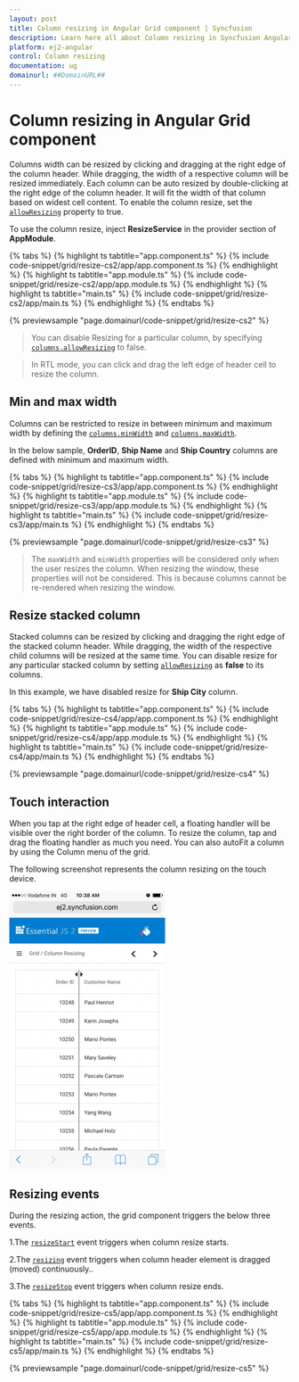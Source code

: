 ```yaml
---
layout: post
title: Column resizing in Angular Grid component | Syncfusion
description: Learn here all about Column resizing in Syncfusion Angular Grid component of Syncfusion Essential JS 2 and more.
platform: ej2-angular
control: Column resizing 
documentation: ug
domainurl: ##DomainURL##
---
```


# Column resizing in Angular Grid component

Columns width can be resized by clicking and dragging at the right edge of the column header. While dragging, the width of a respective column will be resized immediately. Each column can be auto resized by double-clicking at the right edge of the column header. It will fit the width of that column based on widest cell content. To enable the column resize, set the [`allowResizing`](https://ej2.syncfusion.com/angular/documentation/api/grid/#allowresizing) property to true.

To use the column resize, inject **ResizeService** in the provider section of **AppModule**.

{% tabs %}
{% highlight ts tabtitle="app.component.ts" %}
{% include code-snippet/grid/resize-cs2/app/app.component.ts %}
{% endhighlight %}
{% highlight ts tabtitle="app.module.ts" %}
{% include code-snippet/grid/resize-cs2/app/app.module.ts %}
{% endhighlight %}
{% highlight ts tabtitle="main.ts" %}
{% include code-snippet/grid/resize-cs2/app/main.ts %}
{% endhighlight %}
{% endtabs %}
  
{% previewsample "page.domainurl/code-snippet/grid/resize-cs2" %}

> You can disable Resizing for a particular column, by specifying [`columns.allowResizing`](https://ej2.syncfusion.com/angular/documentation/api/grid/columnDirective/#allowresizing) to false.

> In RTL mode, you can click and drag the left edge of header cell to resize the column.

## Min and max width

Columns can be restricted to resize in between minimum and maximum width by defining the [`columns.minWidth`](https://ej2.syncfusion.com/angular/documentation/api/grid/columnDirective/#minwidth) and [`columns.maxWidth`](https://ej2.syncfusion.com/angular/documentation/api/grid/columnDirective/#maxwidth).

In the below sample, **OrderID**, **Ship Name** and **Ship Country** columns are defined with minimum and maximum width.

{% tabs %}
{% highlight ts tabtitle="app.component.ts" %}
{% include code-snippet/grid/resize-cs3/app/app.component.ts %}
{% endhighlight %}
{% highlight ts tabtitle="app.module.ts" %}
{% include code-snippet/grid/resize-cs3/app/app.module.ts %}
{% endhighlight %}
{% highlight ts tabtitle="main.ts" %}
{% include code-snippet/grid/resize-cs3/app/main.ts %}
{% endhighlight %}
{% endtabs %}
  
{% previewsample "page.domainurl/code-snippet/grid/resize-cs3" %}

> The `maxWidth` and `minWidth` properties will be considered only when the user resizes the column. When resizing the window, these properties will not be considered. This is because columns cannot be re-rendered when resizing the window.

## Resize stacked column

Stacked columns can be resized by clicking and dragging the right edge of the stacked column header. While dragging, the width of the respective child columns will be resized at the same time. You can disable resize for any particular stacked column by setting [`allowResizing`](https://ej2.syncfusion.com/angular/documentation/api/grid/columnDirective/#allowresizing) as **false** to its columns.

In this example, we have disabled resize for **Ship City** column.

{% tabs %}
{% highlight ts tabtitle="app.component.ts" %}
{% include code-snippet/grid/resize-cs4/app/app.component.ts %}
{% endhighlight %}
{% highlight ts tabtitle="app.module.ts" %}
{% include code-snippet/grid/resize-cs4/app/app.module.ts %}
{% endhighlight %}
{% highlight ts tabtitle="main.ts" %}
{% include code-snippet/grid/resize-cs4/app/main.ts %}
{% endhighlight %}
{% endtabs %}
  
{% previewsample "page.domainurl/code-snippet/grid/resize-cs4" %}

## Touch interaction

When you tap at the right edge of header cell, a floating handler will be visible over the right border of the column. To resize the column, tap and drag the floating handler as much you need. You can also autoFit a column by using the Column menu of the grid.

The following screenshot represents the column resizing on the touch device.

![Touch Interaction](../images/column-resizing.jpg)

## Resizing events

During the resizing action, the grid component triggers the below three events.

1.The [`resizeStart`](https://ej2.syncfusion.com/angular/documentation/api/grid/#resizestart) event triggers when column resize starts.

2.The [`resizing`](https://ej2.syncfusion.com/angular/documentation/api/grid/#resizing) event triggers when column header element is dragged (moved) continuously..

3.The [`resizeStop`](https://ej2.syncfusion.com/angular/documentation/api/grid/#resizestop) event triggers when column resize ends.

{% tabs %}
{% highlight ts tabtitle="app.component.ts" %}
{% include code-snippet/grid/resize-cs5/app/app.component.ts %}
{% endhighlight %}
{% highlight ts tabtitle="app.module.ts" %}
{% include code-snippet/grid/resize-cs5/app/app.module.ts %}
{% endhighlight %}
{% highlight ts tabtitle="main.ts" %}
{% include code-snippet/grid/resize-cs5/app/main.ts %}
{% endhighlight %}
{% endtabs %}
  
{% previewsample "page.domainurl/code-snippet/grid/resize-cs5" %}